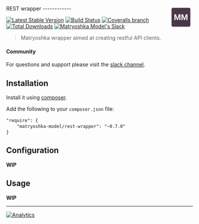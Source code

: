 <p><img align="right" src="https://github.com/matryoshka-model/matryoshka/blob/master/docs/assets/images/matryoshka_logo_hi_res_512.png" width="64px" height="64px"/></p>
<p></p>
REST wrapper
------------

[![Latest Stable Version](https://img.shields.io/packagist/v/matryoshka-model/rest-wrapper.svg?style=flat-square)](https://packagist.org/packages/matryoshka-model/rest-wrapper) [![Build Status](https://img.shields.io/travis/matryoshka-model/rest-wrapper/master.svg?style=flat-square)](https://travis-ci.org/matryoshka-model/rest-wrapper) [![Coveralls branch](https://img.shields.io/coveralls/matryoshka-model/rest-wrapper/master.svg?style=flat-square)](https://coveralls.io/r/matryoshka-model/rest-wrapper?branch=master) [![Total Downloads](https://img.shields.io/packagist/dt/matryoshka-model/rest-wrapper.svg?style=flat-square)](https://packagist.org/packages/matryoshka-model/rest-wrapper) [![Matryoshka Model's Slack](http://matryoshka-slackin.herokuapp.com/badge.svg?style=flat-square)](http://matryoshka-slackin.herokuapp.com)

> Matryoshka wrapper aimed at creating restful API clients.

#### Community

For questions and support please visit the [slack channel](http://matryoshka-slackin.herokuapp.com).

## Installation

Install it using [composer](http://getcomposer.org).

Add the following to your `composer.json` file:

```
"require": {
    "matryoshka-model/rest-wrapper": "~0.7.0"
}
```

## Configuration

**WIP**

## Usage

**WIP**

---

[![Analytics](https://ga-beacon.appspot.com/UA-49657176-2/rest-wrapper?flat)](https://github.com/igrigorik/ga-beacon)
